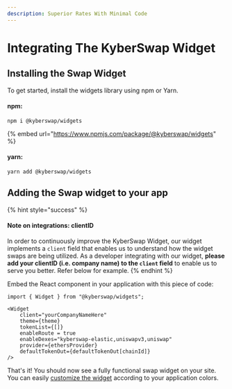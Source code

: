 ```yaml
---
description: Superior Rates With Minimal Code
---
```


# Integrating The KyberSwap Widget

## Installing the Swap Widget

To get started, install the widgets library using npm or Yarn.

#### npm:[​](https://docs.kyberswap.com/Aggregator/swap-widget/getting-started#npm) <a href="#npm" id="npm"></a>

```
npm i @kyberswap/widgets
```

{% embed url="https://www.npmjs.com/package/@kyberswap/widgets" %}

#### yarn:[​](https://docs.kyberswap.com/Aggregator/swap-widget/getting-started#yarn) <a href="#yarn" id="yarn"></a>

```
yarn add @kyberswap/widgets
```

## Adding the Swap widget to your app

{% hint style="success" %}
#### Note on integrations: clientID

In order to continuously improve the KyberSwap Widget, our widget implements a `client` field that enables us to understand how the widget swaps are being utilized. As a developer integrating with our widget, **please add your clientID (i.e. company name) to the `client` field** to enable us to serve you better. Refer below for example.
{% endhint %}

Embed the React component in your application with this piece of code:

```
import { Widget } from "@kyberswap/widgets";

<Widget
    client="yourCompanyNameHere"
    theme={theme}
    tokenList={[]}
    enableRoute = true
    enableDexes="kyberswap-elastic,uniswapv3,uniswap"
    provider={ethersProvider}
    defaultTokenOut={defaultTokenOut[chainId]}
/>
```

That's it! You should now see a fully functional swap widget on your site. You can easily [customize the widget](customizing-the-kyberswap-widget.md) according to your application colors.

